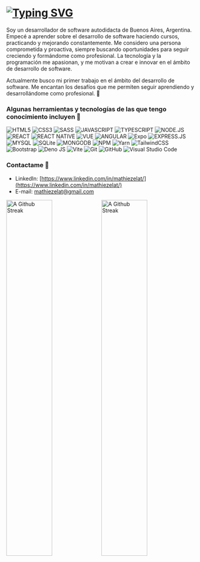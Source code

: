 # [![Typing SVG](https://readme-typing-svg.demolab.com?font=Fira+Code&size=32&pause=10000&color=7E3ACE&vCenter=true&width=725&lines=%C2%A1Hola!+Soy+Mathias%2C+Full+Stack+Dev+%F0%9F%91%A8%E2%80%8D%F0%9F%92%BB)](https://git.io/typing-svg)

Soy un desarrollador de software autodidacta de Buenos Aires, Argentina. Empecé a aprender sobre el desarrollo de software haciendo cursos, practicando y mejorando constantemente. Me considero una persona comprometida y proactiva, siempre buscando oportunidades para seguir creciendo y formándome como profesional. La tecnología y la programación me apasionan, y me motivan a crear e innovar en el ámbito de desarrollo de software.

Actualmente busco mi primer trabajo en el ámbito del desarrollo de software. Me encantan los desafíos que me permiten seguir aprendiendo y desarrollándome como profesional. 🚀

### Algunas herramientas y tecnologías de las que tengo conocimiento incluyen 🧰
![HTML5](https://img.shields.io/badge/HTML5-E34F26?style=for-the-badge&logo=html5&logoColor=white)
![CSS3](https://img.shields.io/badge/CSS3-1572B6?style=for-the-badge&logo=css3&logoColor=white)
![SASS](https://img.shields.io/badge/Sass-CC6699?style=for-the-badge&logo=sass&logoColor=white)
![JAVASCRIPT](https://img.shields.io/badge/JavaScript-323330?style=for-the-badge&logo=javascript&logoColor=F7DF1E)
![TYPESCRIPT](https://img.shields.io/badge/TypeScript-007ACC?style=for-the-badge&logo=typescript&logoColor=white)
![NODE.JS](https://img.shields.io/badge/Node.js-43853D?style=for-the-badge&logo=node.js&logoColor=white)
![REACT](https://img.shields.io/badge/React-20232A?style=for-the-badge&logo=react&logoColor=61DAFBe)
![REACT NATIVE](https://img.shields.io/badge/React_Native-20232A?style=for-the-badge&logo=react&logoColor=61DAFB)
![VUE](https://img.shields.io/badge/Vue.js-35495E?style=for-the-badge&logo=vue.js&logoColor=4FC08D)
![ANGULAR](https://img.shields.io/badge/Angular-DD0031?style=for-the-badge&logo=angular&logoColor=white)
![Expo](https://img.shields.io/badge/expo-1C1E24?style=for-the-badge&logo=expo&logoColor=#D04A37)
![EXPRESS.JS](https://img.shields.io/badge/Express.js-404D59?style=for-the-badge)
![MYSQL](https://img.shields.io/badge/MySQL-00000F?style=for-the-badge&logo=mysql&logoColor=white)
![SQLite](https://img.shields.io/badge/sqlite-%2307405e.svg?style=for-the-badge&logo=sqlite&logoColor=white)
![MONGODB](https://img.shields.io/badge/MongoDB-4EA94B?style=for-the-badge&logo=mongodb&logoColor=white)
![NPM](https://img.shields.io/badge/NPM-%23000000.svg?style=for-the-badge&logo=npm&logoColor=white)
![Yarn](https://img.shields.io/badge/yarn-%232C8EBB.svg?style=for-the-badge&logo=yarn&logoColor=white)
![TailwindCSS](https://img.shields.io/badge/tailwindcss-%2338B2AC.svg?style=for-the-badge&logo=tailwind-css&logoColor=white)
![Bootstrap](https://img.shields.io/badge/bootstrap-%23563D7C.svg?style=for-the-badge&logo=bootstrap&logoColor=white)
![Deno JS](https://img.shields.io/badge/deno%20js-000000?style=for-the-badge&logo=deno&logoColor=white)
![Vite](https://img.shields.io/badge/vite-%23646CFF.svg?style=for-the-badge&logo=vite&logoColor=white)
![Git](https://img.shields.io/badge/git-%23F05033.svg?style=for-the-badge&logo=git&logoColor=white)
![GitHub](https://img.shields.io/badge/github-%23121011.svg?style=for-the-badge&logo=github&logoColor=white)
![Visual Studio Code](https://img.shields.io/badge/Visual%20Studio%20Code-0078d7.svg?style=for-the-badge&logo=visual-studio-code&logoColor=white)

### Contactame 📲
- LinkedIn: [https://www.linkedin.com/in/mathiezelat/](https://www.linkedin.com/in/mathiezelat/)
- E-mail: mathiezelat@gmail.com

<div>
  <img width="49%" src="https://streak-stats.demolab.com?user=mathiezelat&theme=midnight-purple&hide_border=true&date_format=M%20j%5B%2C%20Y%5D&stroke=7E3ACE" alt="A Github Streak" />
  <img width="49%" src="https://github-readme-stats.vercel.app/api?username=mathiezelat&show_icons=true&theme=midnight-purple&hide_border=true&custom_title=mathiezelat" alt="A Github Streak" />
</div>
